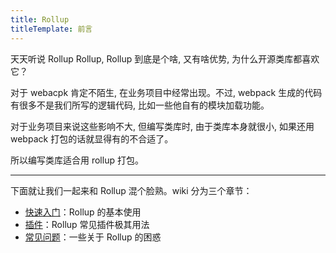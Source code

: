 ```yaml
---
title: Rollup
titleTemplate: 前言
---
```


天天听说 Rollup Rollup, Rollup 到底是个啥, 又有啥优势, 为什么开源类库都喜欢它？

对于 webacpk 肯定不陌生, 在业务项目中经常出现。不过, webpack 生成的代码有很多不是我们所写的逻辑代码, 比如一些他自有的模块加载功能。

对于业务项目来说这些影响不大, 但编写类库时, 由于类库本身就很小, 如果还用 webpack 打包的话就显得有的不合适了。

所以编写类库适合用 rollup 打包。

***

下面就让我们一起来和 Rollup 混个脸熟。wiki 分为三个章节：

- [快速入门](02_use.md)：Rollup 的基本使用
- [插件](03_plugins.md)：Rollup 常见插件极其用法
- [常见问题](04_faqs.md)：一些关于 Rollup 的困惑

